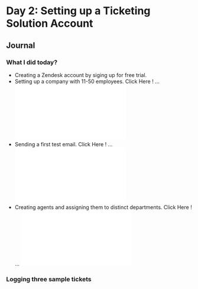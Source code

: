 # Day 2: Setting up a Ticketing Solution Account

## **Journal**

### What I did today?
- Creating a Zendesk account by siging up for free trial.
- Setting up a company with 11-50 employees. Click Here ! ... ![image](images/day2/img1.md)
- Sending a first test email. Click Here ! ... ![image](images/day2/img2.md)
- Creating agents and assigning them to distinct departments. Click Here ! ... ![image](images/day2/img3.md)

### Logging three sample tickets




